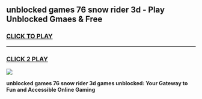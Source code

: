 
## unblocked games 76 snow rider 3d - Play Unblocked Gmaes & Free
<h3>
<a href="https://news.freeplayer.one?title=unblocked_games_76_snow_rider_3d&ref=23F">CLICK TO PLAY</a></h3>
<hr>

<h3>
<a href="https://news.freeplayer.one?title=unblocked_games_76_snow_rider_3d&ref=23F">CLICK 2 PLAY</a>
  
</h3>

<a href="https://news.freeplayer.one?title=unblocked_games_76_snow_rider_3d&ref=23F/"><img src="https://clearcache.store/games.png"></a>


**unblocked games 76 snow rider 3d games unblocked: Your Gateway to Fun and Accessible Online Gaming**

